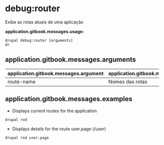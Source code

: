 # debug:router
Exibe as rotas atuais de uma aplicação

**application.gitbook.messages.usage:**
```
drupal debug:router [arguments]
dr
```

## application.gitbook.messages.arguments
application.gitbook.messages.argument | application.gitbook.messages.details
---------|-------------
route-name | Nomes das rotas

## application.gitbook.messages.examples
* Displays current routes for the application
```
drupal rod
```
* Displays details for the route user.page (/user)
```
drupal rod user.page
```

